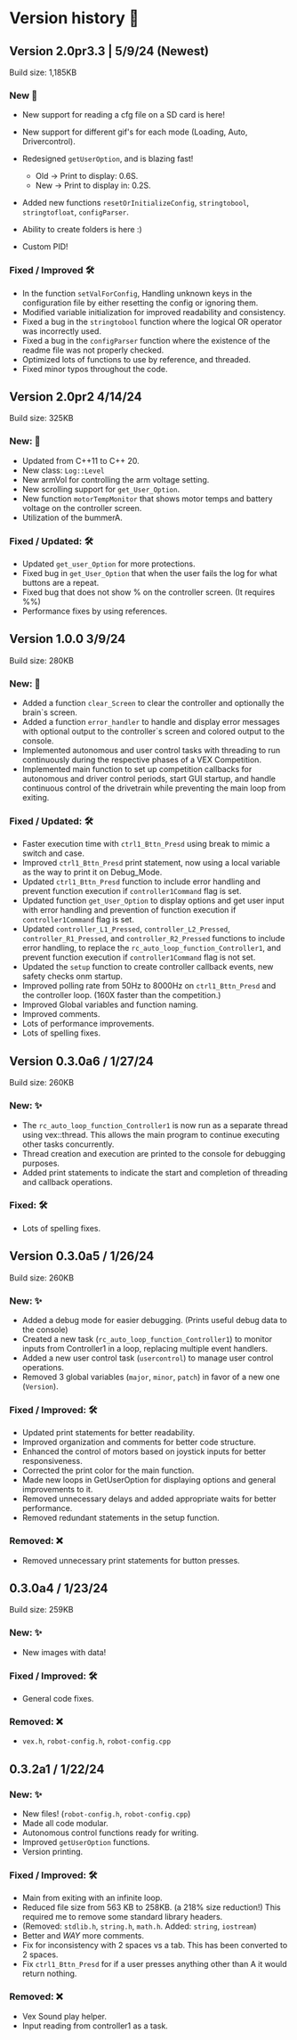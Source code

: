 # Version history 📕

## Version 2.0pr3.3 | 5/9/24 (Newest)

Build size: 1,185KB

### New 🎉

- New support for reading a cfg file on a SD card is here!  
- New support for different gif's for each mode (Loading, Auto, Drivercontrol).  
- Redesigned `getUserOption`, and is blazing fast!  
  - Old -> Print to display: 0.6S.  
  - New -> Print to display in: 0.2S.  

- Added new functions `resetOrInitializeConfig`, `stringtobool`, `stringtofloat`, `configParser`.

- Ability to create folders is here :)
- Custom PID!

### Fixed / Improved 🛠️

- In the function `setValForConfig`, Handling unknown keys in the configuration file by either resetting the config or ignoring them.
- Modified variable initialization for improved readability and consistency.
- Fixed a bug in the `stringtobool` function where the logical OR operator was incorrectly used.
- Fixed a bug in the `configParser` function where the existence of the readme file was not properly checked.
- Optimized lots of functions to use by reference, and threaded.
- Fixed minor typos throughout the code.

## Version 2.0pr2 4/14/24

Build size: 325KB

### New: 🎉

- Updated from C++11 to C++ 20.
- New class: `Log::Level`
- New armVol for controlling the arm voltage setting.
- New scrolling support for `get_User_Option`.
- New function `motorTempMonitor` that shows motor temps and battery voltage on the controller screen.
- Utilization of the bummerA.

### Fixed / Updated: 🛠️

- Updated `get_user_Option` for more protections.
- Fixed bug in `get_User_Option` that when the user fails the log for what buttons are a repeat.
- Fixed bug that does not show % on the controller screen. (It requires %%)
- Performance fixes by using references.

## Version 1.0.0 3/9/24

Build size: 280KB

### New: 🎉

- Added a function `clear_Screen` to clear the controller and optionally the brain`s screen.
- Added a function `error_handler` to handle and display error messages with optional output to the controller`s screen and colored output to the console.
- Implemented autonomous and user control tasks with threading to run continuously during the respective phases of a VEX Competition.
- Implemented main function to set up competition callbacks for autonomous and driver control periods, start GUI startup, and handle continuous control of the drivetrain while preventing the main loop from exiting.

### Fixed / Updated: 🛠

- Faster execution time with `ctrl1_Bttn_Presd` using break to mimic a switch and case.
- Improved `ctrl1_Bttn_Presd` print statement, now using a local variable as the way to print it on Debug_Mode.
- Updated `ctrl1_Bttn_Presd` function to include error handling and prevent function execution if `controller1Command` flag is set.
- Updated function `get_User_Option` to display options and get user input with error handling and prevention of function execution if `controller1Command` flag is set.
- Updated `controller_L1_Pressed`, `controller_L2_Pressed`, `controller_R1_Pressed`, and `controller_R2_Pressed` functions to include error handling, to replace the `rc_auto_loop_function_Controller1`, and prevent function execution if `controller1Command` flag is not set.
- Updated the `setup` function to create controller callback events, new safety checks onm startup.
- Improved polling rate from 50Hz to 8000Hz on `ctrl1_Bttn_Presd` and the controller loop. (160X faster than the competition.)
- Improved Global variables and function naming.
- Improved comments.
- Lots of performance improvements.
- Lots of spelling fixes.

## Version 0.3.0a6 / 1/27/24

Build size: 260KB  

### New: ✨

- The `rc_auto_loop_function_Controller1` is now run as a separate thread using vex::thread. This allows the main program to continue executing other tasks concurrently.
- Thread creation and execution are printed to the console for debugging purposes.
- Added print statements to indicate the start and completion of threading and callback operations.

### Fixed: 🛠️

- Lots of spelling fixes.

## Version 0.3.0a5 / 1/26/24

Build size: 260KB  

### New: ✨

- Added a debug mode for easier debugging. (Prints useful debug data to the console)
- Created a new task (`rc_auto_loop_function_Controller1`) to monitor inputs from Controller1 in a loop, replacing multiple event handlers.
- Added a new user control task (`usercontrol`) to manage user control operations.
- Removed 3 global variables (`major`, `minor`, `patch`) in favor of a new one (`Version`).

### Fixed / Improved: 🛠️

- Updated print statements for better readability.
- Improved organization and comments for better code structure.
- Enhanced the control of motors based on joystick inputs for better responsiveness.
- Corrected the print color for the main function.
- Made new loops in GetUserOption for displaying options and general improvements to it.
- Removed unnecessary delays and added appropriate waits for better performance.
- Removed redundant statements in the setup function.

### Removed: ❌

- Removed unnecessary print statements for button presses.

## 0.3.0a4 / 1/23/24

Build size: 259KB  

### New: ✨

- New images with data!

### Fixed / Improved: 🛠️

- General code fixes.

### Removed: ❌

- `vex.h`, `robot-config.h`, `robot-config.cpp`

## 0.3.2a1 / 1/22/24

### New: ✨

- New files! (`robot-config.h`, `robot-config.cpp`)
- Made all code modular.
- Autonomous control functions ready for writing.
- Improved `getUserOption` functions.
- Version printing.

### Fixed / Improved: 🛠️

- Main from exiting with an infinite loop.
- Reduced file size from 563 KB to 258KB. (a 218% size reduction!) This required me to remove some standard library headers.
- (Removed: `stdlib.h`, `string.h`, `math.h`. Added: `string`, `iostream`)
- Better and *WAY* more comments.
- Fix for inconsistency with 2 spaces vs a tab. This has been converted to 2 spaces.
- Fix `ctrl1_Bttn_Presd` for if a user presses anything other than A it would return nothing.

### Removed: ❌

- Vex Sound play helper.
- Input reading from controller1 as a task.
